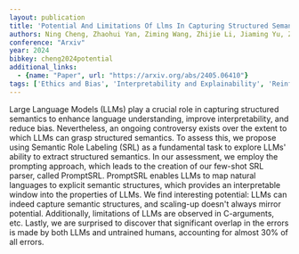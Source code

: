 ```yaml
---
layout: publication
title: 'Potential And Limitations Of Llms In Capturing Structured Semantics: A Case Study On SRL'
authors: Ning Cheng, Zhaohui Yan, Ziming Wang, Zhijie Li, Jiaming Yu, Zilong Zheng, Kewei Tu, Jinan Xu, Wenjuan Han
conference: "Arxiv"
year: 2024
bibkey: cheng2024potential
additional_links:
  - {name: "Paper", url: "https://arxiv.org/abs/2405.06410"}
tags: ['Ethics and Bias', 'Interpretability and Explainability', 'Reinforcement Learning', 'Few-Shot', 'Prompting']
---
```

Large Language Models (LLMs) play a crucial role in capturing structured
semantics to enhance language understanding, improve interpretability, and
reduce bias. Nevertheless, an ongoing controversy exists over the extent to
which LLMs can grasp structured semantics. To assess this, we propose using
Semantic Role Labeling (SRL) as a fundamental task to explore LLMs' ability to
extract structured semantics. In our assessment, we employ the prompting
approach, which leads to the creation of our few-shot SRL parser, called
PromptSRL. PromptSRL enables LLMs to map natural languages to explicit semantic
structures, which provides an interpretable window into the properties of LLMs.
We find interesting potential: LLMs can indeed capture semantic structures, and
scaling-up doesn't always mirror potential. Additionally, limitations of LLMs
are observed in C-arguments, etc. Lastly, we are surprised to discover that
significant overlap in the errors is made by both LLMs and untrained humans,
accounting for almost 30% of all errors.
